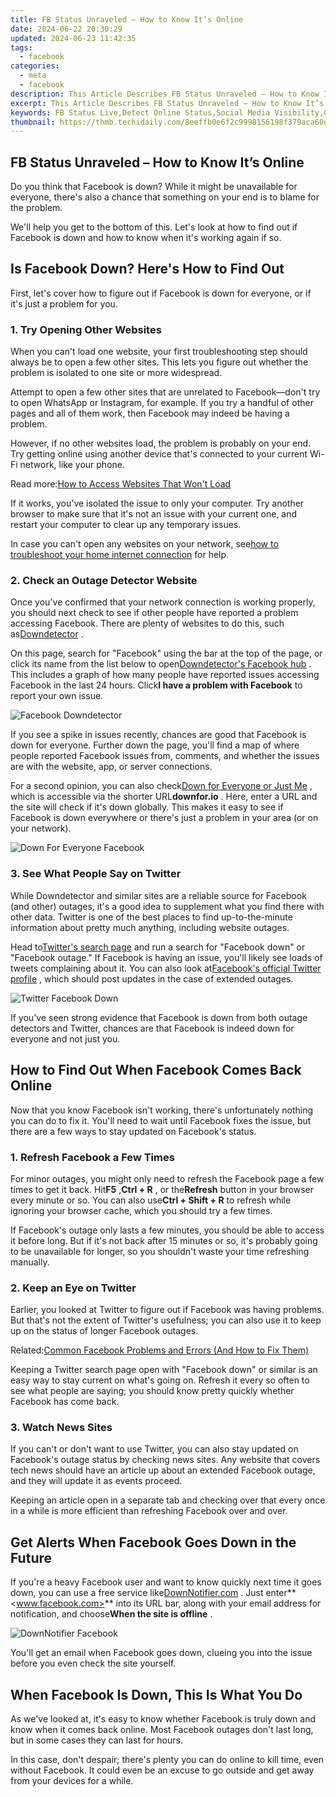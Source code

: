 ```yaml
---
title: FB Status Unraveled – How to Know It’s Online
date: 2024-06-22 20:30:29
updated: 2024-06-23 11:42:35
tags:
  - facebook
categories:
  - meta
  - facebook
description: This Article Describes FB Status Unraveled – How to Know It’s Online
excerpt: This Article Describes FB Status Unraveled – How to Know It’s Online
keywords: FB Status Live,Detect Online Status,Social Media Visibility,Check Profile Availability,Identify Active FB Account,Find Unhidden Posts,See Facebook Online
thumbnail: https://thmb.techidaily.com/8eeffb0e6f2c9998156198f379aca60dcf8cc0a8121a8e9ad6701616d8eaae16.jpg
---
```


## FB Status Unraveled – How to Know It’s Online

 Do you think that Facebook is down? While it might be unavailable for everyone, there's also a chance that something on your end is to blame for the problem.

 We'll help you get to the bottom of this. Let's look at how to find out if Facebook is down and how to know when it's working again if so.

## Is Facebook Down? Here's How to Find Out

 First, let's cover how to figure out if Facebook is down for everyone, or if it's just a problem for you.

### 1\. Try Opening Other Websites

 When you can't load one website, your first troubleshooting step should always be to open a few other sites. This lets you figure out whether the problem is isolated to one site or more widespread.

 Attempt to open a few other sites that are unrelated to Facebook—don't try to open WhatsApp or Instagram, for example. If you try a handful of other pages and all of them work, then Facebook may indeed be having a problem.

 However, if no other websites load, the problem is probably on your end. Try getting online using another device that's connected to your current Wi-Fi network, like your phone.

 Read more:[How to Access Websites That Won't Load](https://www.makeuseof.com/tag/5-ways-access-websites-load/)

 If it works, you've isolated the issue to only your computer. Try another browser to make sure that it's not an issue with your current one, and restart your computer to clear up any temporary issues.

 In case you can't open any websites on your network, see[how to troubleshoot your home internet connection](https://www.makeuseof.com/tag/7-simple-steps-diagnose-network-problem/) for help.

### 2\. Check an Outage Detector Website

 Once you've confirmed that your network connection is working properly, you should next check to see if other people have reported a problem accessing Facebook. There are plenty of websites to do this, such as[Downdetector](https://downdetector.com/) .

 On this page, search for "Facebook" using the bar at the top of the page, or click its name from the list below to open[Downdetector's Facebook hub](https://downdetector.com/status/facebook/) . This includes a graph of how many people have reported issues accessing Facebook in the last 24 hours. Click**I have a problem with Facebook** to report your own issue.

![Facebook Downdetector](https://static1.makeuseofimages.com/wordpress/wp-content/uploads/2021/10/Facebook-Downdetector.png)

 If you see a spike in issues recently, chances are good that Facebook is down for everyone. Further down the page, you'll find a map of where people reported Facebook issues from, comments, and whether the issues are with the website, app, or server connections.

 For a second opinion, you can also check[Down for Everyone or Just Me](https://downforeveryoneorjustme.com/) , which is accessible via the shorter URL**downfor.io** . Here, enter a URL and the site will check if it's down globally. This makes it easy to see if Facebook is down everywhere or there's just a problem in your area (or on your network).

![Down For Everyone Facebook](https://static1.makeuseofimages.com/wordpress/wp-content/uploads/2021/10/Down-For-Everyone-Facebook.png)

### 3\. See What People Say on Twitter

 While Downdetector and similar sites are a reliable source for Facebook (and other) outages, it's a good idea to supplement what you find there with other data. Twitter is one of the best places to find up-to-the-minute information about pretty much anything, including website outages.

 Head to[Twitter's search page](https://twitter.com/explore) and run a search for "Facebook down" or "Facebook outage." If Facebook is having an issue, you'll likely see loads of tweets complaining about it. You can also look at[Facebook's official Twitter profile](https://twitter.com/facebook) , which should post updates in the case of extended outages.

![Twitter Facebook Down](https://static1.makeuseofimages.com/wordpress/wp-content/uploads/2021/10/Twitter-Facebook-Down.png)

 If you've seen strong evidence that Facebook is down from both outage detectors and Twitter, chances are that Facebook is indeed down for everyone and not just you.

## How to Find Out When Facebook Comes Back Online

 Now that you know Facebook isn't working, there's unfortunately nothing you can do to fix it. You'll need to wait until Facebook fixes the issue, but there are a few ways to stay updated on Facebook's status.

### 1\. Refresh Facebook a Few Times

 For minor outages, you might only need to refresh the Facebook page a few times to get it back. Hit**F5** ,**Ctrl + R** , or the**Refresh** button in your browser every minute or so. You can also use**Ctrl + Shift + R** to refresh while ignoring your browser cache, which you should try a few times.

 If Facebook's outage only lasts a few minutes, you should be able to access it before long. But if it's not back after 15 minutes or so, it's probably going to be unavailable for longer, so you shouldn't waste your time refreshing manually.

### 2\. Keep an Eye on Twitter

 Earlier, you looked at Twitter to figure out if Facebook was having problems. But that's not the extent of Twitter's usefulness; you can also use it to keep up on the status of longer Facebook outages.

 Related:[Common Facebook Problems and Errors (And How to Fix Them)](https://www.makeuseof.com/tag/fix-facebook-problems-errors/)

 Keeping a Twitter search page open with "Facebook down" or similar is an easy way to stay current on what's going on. Refresh it every so often to see what people are saying; you should know pretty quickly whether Facebook has come back.

### 3\. Watch News Sites

 If you can't or don't want to use Twitter, you can also stay updated on Facebook's outage status by checking news sites. Any website that covers tech news should have an article up about an extended Facebook outage, and they will update it as events proceed.

 Keeping an article open in a separate tab and checking over that every once in a while is more efficient than refreshing Facebook over and over.

## Get Alerts When Facebook Goes Down in the Future

 If you're a heavy Facebook user and want to know quickly next time it goes down, you can use a free service like[DownNotifier.com](https://www.downnotifier.com/) . Just enter**<www.facebook.com>** into its URL bar, along with your email address for notification, and choose**When the site is offline** .

![DownNotifier Facebook](https://static1.makeuseofimages.com/wordpress/wp-content/uploads/2021/10/DownNotifier-Facebook.png)

 You'll get an email when Facebook goes down, clueing you into the issue before you even check the site yourself.

## When Facebook Is Down, This Is What You Do

 As we've looked at, it's easy to know whether Facebook is truly down and know when it comes back online. Most Facebook outages don't last long, but in some cases they can last for hours.

 In this case, don't despair; there's plenty you can do online to kill time, even without Facebook. It could even be an excuse to go outside and get away from your devices for a while.


<ins class="adsbygoogle"
     style="display:block"
     data-ad-format="autorelaxed"
     data-ad-client="ca-pub-7571918770474297"
     data-ad-slot="1223367746"></ins>



<ins class="adsbygoogle"
     style="display:block"
     data-ad-client="ca-pub-7571918770474297"
     data-ad-slot="8358498916"
     data-ad-format="auto"
     data-full-width-responsive="true"></ins>

